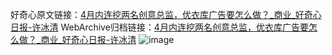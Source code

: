 好奇心原文链接：[4月内连挖两名创意总监，优衣库广告要怎么做？_商业_好奇心日报-许冰清](https://www.qdaily.com/articles/2719.html)
WebArchive归档链接：[4月内连挖两名创意总监，优衣库广告要怎么做？_商业_好奇心日报-许冰清](http://web.archive.org/web/20180923202422/http://www.qdaily.com:80/articles/2719.html)
![image](http://ww3.sinaimg.cn/large/007d5XDply1g3v6ge00brj30u03prhdt)